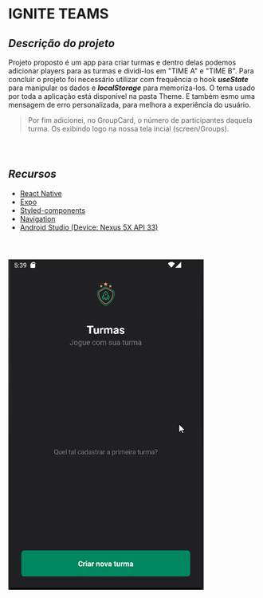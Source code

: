 # IGNITE TEAMS

## **_Descrição do projeto_**

Projeto proposto é um app para criar turmas e dentro delas podemos adicionar players para as turmas e dividi-los em "TIME A" e "TIME B".
Para concluir o projeto foi necessário utilizar com frequência o hook **_useState_** para manipular os dados e **_localStorage_** para memoriza-los.
O tema usado por toda a aplicação está disponível na pasta Theme. E também esmo uma mensagem de erro personalizada, para melhora a experiência do usuário.

>Por fim adicionei, no GroupCard, o número de participantes daquela turma. Os exibindo logo na nossa tela incial (screen/Groups).

<br>

#

## **_Recursos_**

- [React Native](https://reactnative.dev/docs/getting-started)
- [Expo](https://docs.expo.dev)
- [Styled-components](https://styled-components.com/docs/basics)
- [Navigation](https://reactnavigation.org/docs/getting-started/)
- [Android Studio (Device: Nexus 5X API 33)](https://developer.android.com)

#

<br>

<img alt='gitReadme' src='./src/assets/ignite-teams.gif'>
